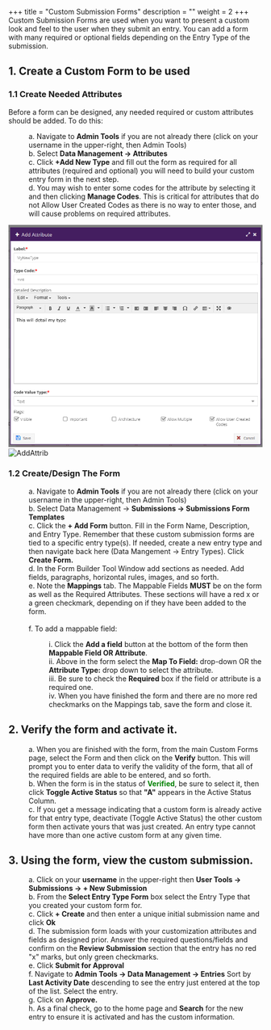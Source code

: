 +++
title = "Custom Submission Forms"
description = ""
weight = 2
+++
Custom Submission Forms are used when you want to present a custom look and feel to the user when they submit an entry.  You can add a form with many required or optional fields depending on the Entry Type of the submission.

## 1. Create a Custom Form to be used

### 1.1 Create Needed Attributes

Before a form can be designed, any needed required or custom attributes should be added.  To do this: 
<p style="margin-left: 40px">
        a. Navigate to <b>Admin Tools</b> if you are not already there (click on your username in the upper-right, then Admin Tools) 
   <br> b. Select <b>Data Management &rarr; Attributes</b>
   <br> c. Click <b>+Add New Type</b> and fill out the form as required for all attributes (required and optional) you will need to build your custom entry form in the next step.
   <br> d. You may wish to enter some codes for the attribute by selecting it and then clicking <b>Manage Codes</b>.  This is critical for attributes that do not Allow User Created Codes as there is no way to enter those, and will cause problems on required attributes. 
</p>

![AddAttrib](../../static/images/AppAdmin/AddAttrib.png)
![AddAttrib](images/AppAdmin/AddAttrib.jpg)

### 1.2  Create/Design The Form

<p style="margin-left: 40px">
        a. Navigate to <b>Admin Tools</b> if you are not already there (click on your username in the upper-right, then Admin Tools) 
   <br> b. Select Data Management &rarr; <b>Submissions &rarr; Submissions Form Templates</b>
   <br> c. Click the <b>+ Add Form</b> button.  Fill in the Form Name, Description, and Entry Type.  Remember that these custom submission forms are tied to a specific entry type(s).  If needed, create a new entry type and then navigate back here (Data Mangement &rarr; Entry Types).  Click <b>Create Form.</b>
   <br> d. In the Form Builder Tool Window add sections as needed.  Add fields, paragraphs, horizontal rules, images, and so forth. 
   <br> e. Note the <b>Mappings</b> tab.  The Mappable Fields <b>MUST</b> be on the form as well as the Required Attributes.  These sections will have a red x or a green checkmark, depending on if they have been added to the form. <br>
   <br> f. To add a mappable field: 
   <p style="margin-left: 80px">
              i. Click the <b>Add a field</b> button at the bottom of the form then <b>Mappable Field OR Attribute</b>.  
		<br> ii. Above in the form select the <b>Map To Field:</b> drop-down</b> OR the <b>Attribute Type:</b> drop down to select the attribute.  
		<br>iii. Be sure to check the <b>Required</b> box if the field or attribute is a required one.
		<br> iv.  When you have finished the form and there are no more red checkmarks on the Mappings tab, save the form and close it.
   </p>
</p>

## 2. Verify the form and activate it.

<p style="margin-left: 40px">
        a. When you are finished with the form, from the main Custom Forms page, select the Form and then click on the <b>Verify</b> button.  This will prompt you to enter data to verify the validity of the form, that all of the required fields are able to be entered, and so forth.  
   <br> b. When the form is in the status of <b><line style="color:green">Verified</line></b>, be sure to select it, then click <b>Toggle Active Status</b> so that <b>"A"</b> appears in the Active Status Column.
   <br> c. If you get a message indicating that a custom form is already active for that entry type, deactivate (Toggle Active Status) the other custom form then activate yours that was just created.  An entry type cannot have more than one active custom form at any given time.
</p>
 
## 3. Using the form, view the custom submission.

<p style="margin-left: 40px">
        a. Click on your <b>username</b> in the upper-right then <b>User Tools &rarr; Submissions &rarr; + New Submission </b>
   <br> b. From the <b>Select Entry Type Form</b> box select the Entry Type that you created your custom form for.  
   <br> c. Click <b>+ Create</b> and then enter a unique initial submission name and click <b>Ok</b>
   <br> d. The submission form loads with your customization attributes and fields as designed prior.  Answer the required questions/fields and confirm on the <b>Review Submission</b> section that the entry has no red "x" marks, but only green checkmarks.  
   <br> e. Click <b>Submit for Approval</b>
   <br> f. Navigate to <b>Admin Tools &rarr; Data Management &rarr; Entries</b>  Sort by <b>Last Activity Date</b> descending to see the entry just entered at the top of the list.  Select the entry.
   <br> g. Click on <b>Approve.</b>
   <br> h. As a final check, go to the home page and <b>Search</b> for the new entry to ensure it is activated and has the custom information.
</p>








